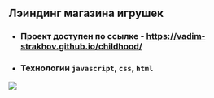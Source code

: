 ## Лэиндинг магазина игрушек

- ### Проект доступен по ссылке - https://vadim-strakhov.github.io/childhood/
- ### Технологии `javascript`, `css`, `html`

![](childhood.png)
